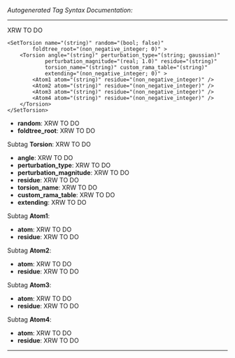 _Autogenerated Tag Syntax Documentation:_

---
XRW TO DO

```
<SetTorsion name="(string)" random="(bool; false)"
        foldtree_root="(non_negative_integer; 0)" >
    <Torsion angle="(string)" perturbation_type="(string; gaussian)"
            perturbation_magnitude="(real; 1.0)" residue="(string)"
            torsion_name="(string)" custom_rama_table="(string)"
            extending="(non_negative_integer; 0)" >
        <Atom1 atom="(string)" residue="(non_negative_integer)" />
        <Atom2 atom="(string)" residue="(non_negative_integer)" />
        <Atom3 atom="(string)" residue="(non_negative_integer)" />
        <Atom4 atom="(string)" residue="(non_negative_integer)" />
    </Torsion>
</SetTorsion>
```

-   **random**: XRW TO DO
-   **foldtree_root**: XRW TO DO


Subtag **Torsion**:   XRW TO DO

-   **angle**: XRW TO DO
-   **perturbation_type**: XRW TO DO
-   **perturbation_magnitude**: XRW TO DO
-   **residue**: XRW TO DO
-   **torsion_name**: XRW TO DO
-   **custom_rama_table**: XRW TO DO
-   **extending**: XRW TO DO


Subtag **Atom1**:   

-   **atom**: XRW TO DO
-   **residue**: XRW TO DO

Subtag **Atom2**:   

-   **atom**: XRW TO DO
-   **residue**: XRW TO DO

Subtag **Atom3**:   

-   **atom**: XRW TO DO
-   **residue**: XRW TO DO

Subtag **Atom4**:   

-   **atom**: XRW TO DO
-   **residue**: XRW TO DO

---
